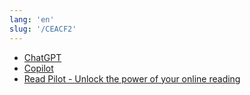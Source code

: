 ```yaml
---
lang: 'en'
slug: '/CEACF2'
---
```


- [ChatGPT](./../.././docs/pages/ChatGPT.md)
- [Copilot](./../.././docs/pages/Copilot.md)
- [Read Pilot - Unlock the power of your online reading](https://readpilot.vercel.app/)

<head>
  <html lang="en-US"/>
</head>
